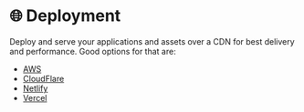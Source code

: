 # 🌐 Deployment

Deploy and serve your applications and assets over a CDN for best delivery and performance. Good options for that are:

- [AWS](https://aws.amazon.com/cloudfront/)
- [CloudFlare](https://www.cloudflare.com/en-gb/cdn/)
- [Netlify](https://www.netlify.com/)
- [Vercel](https://vercel.com/)
